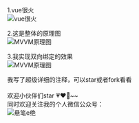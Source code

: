 1.vue很火</br>
![vue很火](http://www.xuanbiyijue.com/2018/04/05/%E8%87%AA%E5%B7%B1%E5%AE%9E%E7%8E%B0%E4%B8%80%E4%B8%AAvue%E5%8F%8C%E5%90%91%E6%95%B0%E6%8D%AE%E7%BB%91%E5%AE%9A%E7%9A%84demo/vue.png)
</br>

2.这是整体的原理图</br>
![MVVM原理图](http://www.xuanbiyijue.com/2018/04/05/%E8%87%AA%E5%B7%B1%E5%AE%9E%E7%8E%B0%E4%B8%80%E4%B8%AAvue%E5%8F%8C%E5%90%91%E6%95%B0%E6%8D%AE%E7%BB%91%E5%AE%9A%E7%9A%84demo/MVVM%E5%8E%9F%E7%90%86%E5%9B%BE.png)
</br>

3.我实现双向绑定的效果</br>
![MVVM原理图](http://www.xuanbiyijue.com/2018/04/05/%E8%87%AA%E5%B7%B1%E5%AE%9E%E7%8E%B0%E4%B8%80%E4%B8%AAvue%E5%8F%8C%E5%90%91%E6%95%B0%E6%8D%AE%E7%BB%91%E5%AE%9A%E7%9A%84demo/3.gif)
</br>

我写了超级详细的注释，可以star或者fork看看</br>
</br>
欢迎小伙伴们star 💗❤️💖~~
</br>
同时欢迎关注我的个人微信公众号：</br>
![悬笔e绝](http://www.xuanbiyijue.com/img/%E5%85%AC%E4%BC%97%E5%8F%B7%E4%BA%8C%E7%BB%B4%E7%A0%81.jpg)
